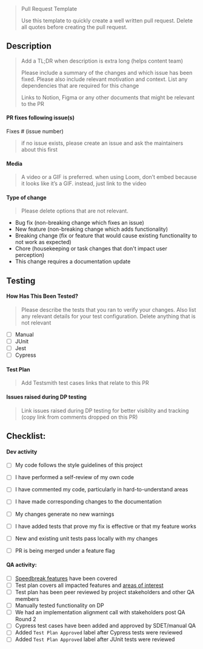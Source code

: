 > Pull Request Template
>
> Use this template to quickly create a well written pull request. Delete all quotes before creating the pull request.
>
## Description
> Add a TL;DR when description is extra long (helps content team)
>
> Please include a summary of the changes and which issue has been fixed. Please also include relevant motivation
> and context. List any dependencies that are required for this change
>
> Links to Notion, Figma or any other documents that might be relevant to the PR
>
>
#### PR fixes following issue(s)
Fixes # (issue number)
> if no issue exists, please create an issue and ask the maintainers about this first
>
>
#### Media
> A video or a GIF is preferred. when using Loom, don’t embed because it looks like it’s a GIF. instead, just link to the video
>
>
#### Type of change
> Please delete options that are not relevant.
- Bug fix (non-breaking change which fixes an issue)
- New feature (non-breaking change which adds functionality)
- Breaking change (fix or feature that would cause existing functionality to not work as expected)
- Chore (housekeeping or task changes that don't impact user perception)
- This change requires a documentation update
>
>
>
## Testing
>
#### How Has This Been Tested?
> Please describe the tests that you ran to verify your changes. Also list any relevant details for your test configuration.
> Delete anything that is not relevant
- [ ] Manual
- [ ] JUnit
- [ ] Jest
- [ ] Cypress
>
>
#### Test Plan
> Add Testsmith test cases links that relate to this PR
>
>
#### Issues raised during DP testing
> Link issues raised during DP testing for better visiblity and tracking (copy link from comments dropped on this PR)
>
>
>
## Checklist:
#### Dev activity
- [ ] My code follows the style guidelines of this project
- [ ] I have performed a self-review of my own code
- [ ] I have commented my code, particularly in hard-to-understand areas
- [ ] I have made corresponding changes to the documentation
- [ ] My changes generate no new warnings
- [ ] I have added tests that prove my fix is effective or that my feature works
- [ ] New and existing unit tests pass locally with my changes
- [ ] PR is being merged under a feature flag


#### QA activity:
- [ ] [Speedbreak features](https://github.com/appsmithorg/TestSmith/wiki/Guidelines-for-test-plans#speedbreakers-) have been covered
- [ ] Test plan covers all impacted features and [areas of interest](https://github.com/appsmithorg/TestSmith/wiki/Guidelines-for-test-plans#areas-of-interest-)
- [ ] Test plan has been peer reviewed by project stakeholders and other QA members
- [ ] Manually tested functionality on DP
- [ ] We had an implementation alignment call with stakeholders post QA Round 2
- [ ] Cypress test cases have been added and approved by SDET/manual QA
- [ ] Added `Test Plan Approved` label after Cypress tests were reviewed
- [ ] Added `Test Plan Approved` label after JUnit tests were reviewed
